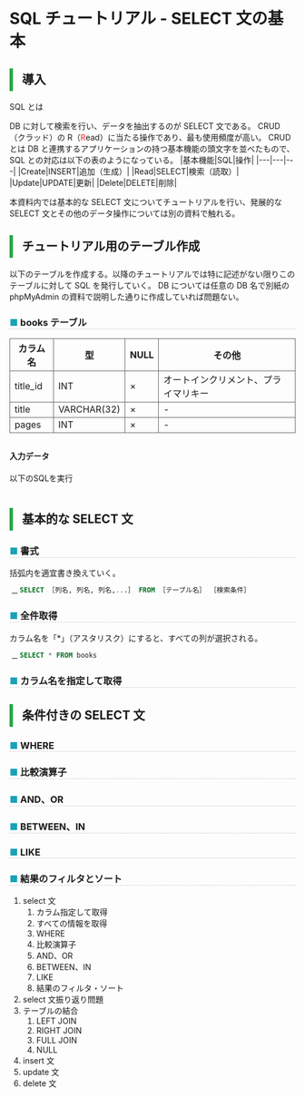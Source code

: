 <link href="https://use.fontawesome.com/releases/v5.0.6/css/all.css" rel="stylesheet">
<style>
  a::after {
    padding: 0 4px;
    content: "\f35d";
    font-family: "Font Awesome 5 Free";
    font-weight: 900;
    font-size: 0.8rem;
  }
  @media print {
    @page { margin: 0; }
    body { margin: 1.6cm; }
  }
  h2 {
    border-left: solid 6px #28a745;
    border-bottom: none!important;
    padding-left: 16px;
    height: 40px!important;
    line-height: 40px!important;
    font-weight: bold!important;
  }
  h3 {
    padding-left: -14px;
    border-bottom: dashed #ccc 1px;
  }
  h3:before {
    content: "■ ";
    color: #17a2b8;
  }
  th, td {
    border: solid 1px #666;
  }
  table {
    margin-bottom: 30px;
  }
  strong {
    color: #f66;
  }
  hr {
    margin-bottom: 30px;
    border-color: #ccc;
  }
  blockquote {
    background: none!important;
    /* font-style: italic; */
    color: #999;
  }
</style>

# SQL チュートリアル - SELECT 文の基本

## 導入

SQL とは

DB に対して検索を行い、データを抽出するのが SELECT 文である。
CRUD（クラッド）の R（**R**ead）に当たる操作であり、最も使用頻度が高い。
CRUD とは DB と連携するアプリケーションの持つ基本機能の頭文字を並べたもので、SQL との対応は以下の表のようになっている。
|基本機能|SQL|操作|
|---|---|---|
|Create|INSERT|追加（生成）|
|Read|SELECT|検索（読取）|
|Update|UPDATE|更新|
|Delete|DELETE|削除|

本資料内では基本的な SELECT 文についてチュートリアルを行い、発展的な SELECT 文とその他のデータ操作については別の資料で触れる。

## チュートリアル用のテーブル作成

以下のテーブルを作成する。以降のチュートリアルでは特に記述がない限りこのテーブルに対して SQL を発行していく。
DB については任意の DB 名で別紙の phpMyAdmin の資料で説明した通りに作成していれば問題ない。

### books テーブル

| カラム名 | 型          | NULL | その他                               |
| -------- | ----------- | ---- | ------------------------------------ |
| title_id | INT         | ×    | オートインクリメント、プライマリキー |
| title    | VARCHAR(32) | ×    | -                                    |
| pages    | INT         | ×    | -                                    |

#### 入力データ
以下のSQLを実行
```sql
```

## 基本的な SELECT 文

### 書式

括弧内を適宜書き換えていく。

```sql
SELECT ［列名, 列名, 列名,...］ FROM ［テーブル名］ ［検索条件］
```

### 全件取得

カラム名を「\*」（アスタリスク）にすると、すべての列が選択される。

```sql
SELECT * FROM books
```

### カラム名を指定して取得

## 条件付きの SELECT 文

### WHERE

### 比較演算子

### AND、OR

### BETWEEN、IN

### LIKE

### 結果のフィルタとソート

1. select 文
   1. カラム指定して取得
   1. すべての情報を取得
   1. WHERE
   1. 比較演算子
   1. AND、OR
   1. BETWEEN、IN
   1. LIKE
   1. 結果のフィルタ・ソート
1. select 文振り返り問題
1. テーブルの結合
   1. LEFT JOIN
   1. RIGHT JOIN
   1. FULL JOIN
   1. NULL
1. insert 文
1. update 文
1. delete 文
